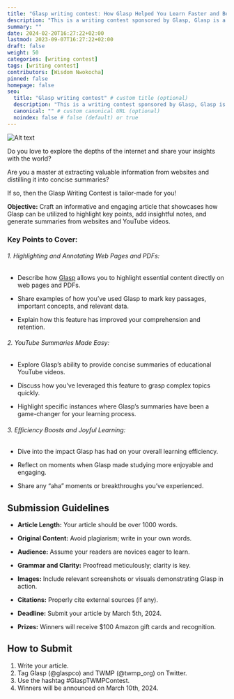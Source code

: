 ```yaml
---
title: "Glasp writing contest: How Glasp Helped You Learn Faster and Better"
description: "This is a writing contest sponsored by Glasp, Glasp is a social web highlighter that people can use to highlight and organize quotes and ideas from the web without switching back and forth between screens"
summary: ""
date: 2024-02-20T16:27:22+02:00
lastmod: 2023-09-07T16:27:22+02:00
draft: false
weight: 50
categories: [writing contest]
tags: [writing contest]
contributors: [Wisdom Nwokocha]
pinned: false
homepage: false
seo:
  title: "Glasp writing contest" # custom title (optional)
  description: "This is a writing contest sponsored by Glasp, Glasp is a social web highlighter that people can use to highlight and organize quotes and ideas from the web without switching back and forth between screens" # custom description (recommended)
  canonical: "" # custom canonical URL (optional)
  noindex: false # false (default) or true
---
```


![Alt text](https://glasp.co/images/icons/feature_highlight.jpeg "Glasp.co image")

Do you love to explore the depths of the internet and share your insights with the world?

Are you a master at extracting valuable information from websites and distilling it into concise summaries?

If so, then the Glasp Writing Contest is tailor-made for you!

**Objective:** Craft an informative and engaging article that showcases how Glasp can be utilized to highlight key points, add insightful notes, and generate summaries from websites and YouTube videos.

<script async src="https://pagead2.googlesyndication.com/pagead/js/adsbygoogle.js?client=ca-pub-5378239849378753"
     crossorigin="anonymous"></script>

<ins class="adsbygoogle"
     style="display:block; text-align:center;"
     data-ad-layout="in-article"
     data-ad-format="fluid"
     data-ad-client="ca-pub-5378239849378753"
     data-ad-slot="8846640451"></ins>

<script>
     (adsbygoogle = window.adsbygoogle || []).push({});
</script>

### Key Points to Cover:

###### 1. Highlighting and Annotating Web Pages and PDFs:

- Describe how [Glasp](https://glasp.co/) allows you to highlight essential content directly on web pages and PDFs.

- Share examples of how you’ve used Glasp to mark key passages, important concepts, and relevant data.

- Explain how this feature has improved your comprehension and retention.

###### 2. YouTube Summaries Made Easy:

- Explore Glasp’s ability to provide concise summaries of educational YouTube videos.

- Discuss how you’ve leveraged this feature to grasp complex topics quickly.

- Highlight specific instances where Glasp’s summaries have been a game-changer for your learning process.

###### 3. Efficiency Boosts and Joyful Learning:

- Dive into the impact Glasp has had on your overall learning efficiency.

- Reflect on moments when Glasp made studying more enjoyable and engaging.

- Share any “aha” moments or breakthroughs you’ve experienced.

## Submission Guidelines

- **Article Length:** Your article should be over 1000 words.

- **Original Content:** Avoid plagiarism; write in your own words.
- **Audience:** Assume your readers are novices eager to learn.
- **Grammar and Clarity:** Proofread meticulously; clarity is key.
- **Images:** Include relevant screenshots or visuals demonstrating Glasp in action.
- **Citations:** Properly cite external sources (if any).
- **Deadline:** Submit your article by March 5th, 2024.
- **Prizes:** Winners will receive $100 Amazon gift cards and recognition.

## How to Submit

1. Write your article.
2. Tag Glasp (@glaspco) and TWMP (@twmp_org) on Twitter.
3. Use the hashtag #GlaspTWMPContest.
4. Winners will be announced on March 10th, 2024.
